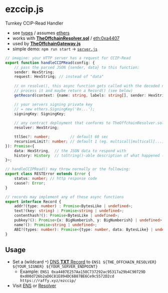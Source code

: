 # ezccip.js
Turnkey CCIP-Read Handler

* see [types](./dist/index.d.ts) / assumes [ethers](https://github.com/ethers-io/ethers.js/)
* works with [**TheOffchainResolver.sol**](https://github.com/resolverworks/TheOffchainResolver.sol) / [eth:0xa4407](https://etherscan.io/address/0xa4407E257Aa158C737292ac95317a29b4C90729D#code)
* used by [**TheOffchainGateway.js**](https://github.com/resolverworks/TheOffchainGateway.js)
* simple demo: `npm run start` → [`server.js`](./test/server.js)

```ts
// imagine: your HTTP server has a request for CCIP-Read
export function handleCCIPRead(config: {
    // pass the parsed JSON {sender, data} to this function:
    sender: HexString;
    request: HexString; // instead of "data"
	
    // on resolve(), this async function gets called with the decoded name
    // process it and maybe return a Record() (see below)
    getRecord(context: {name: string, labels: string[], sender: HexString}): Promise<Record | undefined>;

    // your servers signing private key
    // = new ethers.SigningKey('0x...');
    signingKey: SigningKey;
	
    // any contract deployment that conforms to TheOffchainResolver.sol protocol
    resolver: HexString;

    ttlSec?: number;         // default 60 sec
    recursionLimit?: number; // default 1 (eg. multicall[multicall[...]] throws)
}): Promise<{
    data: HexString,  // the JSON data to respond with
    history: History  // toString()-able description of what happened (partial multicall errors)
}>; 

// handleCCIPRead() may throw normally or the following:
export class RESTError extends Error {
    status: number; // http response code
    cause?: Error;
}

// records may implement any of these async functions
export interface Record {
    addr?(type: number) : Promise<BytesLike | undefined>;
    text?(key: string) : Promise<string | undefined>;
    contenthash?(): Promise<BytesLike | undefined>;
    pubkey?(): Promise<{x: BigNumberish, y: BigNumberish} | undefined>; 
    name?(): Promise<string | undefined>;
    ABI?(types: number): Promise<{type: number, data: BytesLike} | undefined>;
}
```

## Usage

* Set a (wildcard `*`) [DNS **TXT** Record](https://support.ens.domains/en/articles/8834820-offchain-gasless-dnssec-names-in-ens) to `ENS1 ${THE_OFFCHAIN_RESOLVER} ${YOUR_SIGNER} ${YOUR_SERVER_ENDPOINT}`
	* Example: `ENS1 0xa4407E257Aa158C737292ac95317a29b4C90729D 0xd00d726b2aD6C81E894DC6B87BE6Ce9c5572D2cd https://raffy.xyz/ezccip/`
* Visit [ENS](https://app.ens.domains/ezccip.raffy.xyz) or [Resolver](https://adraffy.github.io/ens-normalize.js/test/resolver.html#ezccip.raffy.xyz)